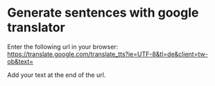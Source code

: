 
# Generate sentences with google translator
Enter the following url in your browser: 
https://translate.google.com/translate_tts?ie=UTF-8&tl=de&client=tw-ob&text=

Add your text at the end of the url.